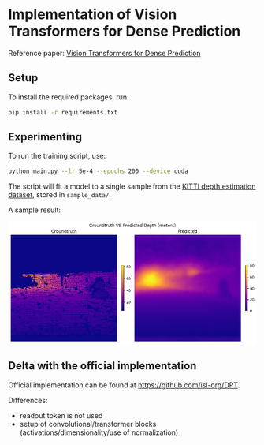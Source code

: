 # Implementation of Vision Transformers for Dense Prediction

Reference paper: [Vision Transformers for Dense Prediction](https://arxiv.org/abs/2103.13413)

## Setup

To install the required packages, run:

```bash
pip install -r requirements.txt
```

## Experimenting

To run the training script, use:

```bash
python main.py --lr 5e-4 --epochs 200 --device cuda
```

The script will fit a model to a single sample from the [KITTI depth estimation dataset](https://www.cvlibs.net/datasets/kitti/eval_depth.php?benchmark=depth_prediction), stored in `sample_data/`.

A sample result:

![Sample Result](./assets/sample_output.png)

## Delta with the official implementation

Official implementation can be found at https://github.com/isl-org/DPT.

Differences:

- readout token is not used
- setup of convolutional/transformer blocks (activations/dimensionality/use of normalization)
